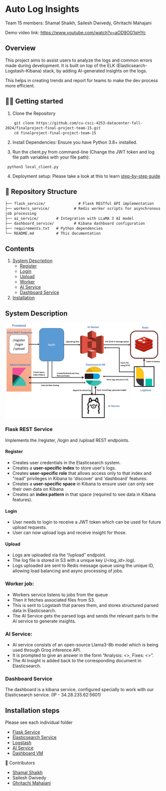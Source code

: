 # Auto Log Insights

Team 15 members: Shamal Shaikh, Sailesh Dwivedy, Ghritachi Mahajani

Demo video link: https://www.youtube.com/watch?v=aOD9OG1qHYc

## Overview

This project aims to assist users to analyze the logs and common errors made during development. It is built on top of the ELK (Elasticsearch-Logstash-Kibana) stack, by adding AI-generated insights on the logs.

This helps in creating trends and report for teams to make the dev process more efficient.

## 🧑‍💻 Getting started
1. Clone the Repository
```
    git clone https://github.com/cu-csci-4253-datacenter-fall-2024/finalproject-final-project-team-15.git
    cd finalproject-final-project-team-15
```
2. Install Dependencies:
    Ensure you have Python 3.8+ installed.

3.  Run the client.py from command-line (Change the JWT token and log file path variables with your file path):
```
 python3 local_client.py
```

4. Deployment setup: Please take a look at this to learn [step-by-step guide](https://docs.google.com/document/d/1ywGi7h7ukjh3HJHiGiw5DCmhydxCjDbr1fN6gwZBR9c/edit?usp=sharing)

## 📂 Repository Structure
```
├── flask_service/               # Flask RESTful API implementation
├── workers_service/           # Redis worker scripts for asynchronous job processing
├── ai_service/        # Integration with LLaMA 3 AI model
├── dashboard_service/         # Kibana dashboard configuration
├── requirements.txt   # Python dependencies
└── README.md          # This documentation
```

## Contents

1. [System Description](#system-description)
    - [Register](#Register)
    - [Login](#Login)
    - [Upload](#Upload)
    - [Worker](#Worker-job)
    - [AI Service](#ai-service)
    - [Dashboard Service](#dashboard-service)
2. [Installation](#installation-steps)


## System Description
![Architecture](/architecture.jpg)
### Flask REST Service
Implements the /register, /login and /upload REST endpoints.

#### Register
- Creates user credentials in the Elasticsearch system.
- Creates a <b>user-specific index</b> to store user's logs.
- Creates <b>user-specific role</b>  that allows access only to that index and "read" privileges in Kibana to 'discover' and 'dashboard' features. 
- Creates a <b>user-specific space</b>  in Kibana to ensure user can only see their own data on Kibana
- Creates an <b>index pattern</b> in that space (required to see data in Kibana features).

#### Login
- User needs to login to receive a JWT token which can be used for future upload requests. 
- User can now upload logs and receive insight for those.

#### Upload
- Logs are uploaded via the “/upload” endpoint.
- The log file is stored in S3 with a unique key (<username>/<log_id>.log).
- Logs uploaded are sent to Redis message queue using the unique ID, allowing load balancing and async processing of jobs.

### Worker job:
- Workers service listens to jobs from the queue 
- Then it fetches associated files from S3. 
- This is sent to Logstash that parses them, and stores structured parsed data in Elasticsearch.
- The AI Service gets the parsed logs and sends the relevant parts to the AI service to generate insights.

### AI Service:
- AI service consists of an open-source Llama3-8b model which is being used through Groq inference API.
- It is prompted to give an answer in the form “Analysis: <>, Fixes: <>”.
- The AI Insight is added back to the corresponding document in Elasticsearch.

### Dashboard Service
The dashboard is a kibana service, configured specially to work with our Elasticsearch service. (IP - 34.28.235.62:5601)

## Installation steps
Please see each individual folder

- [Flask Service](/flask_service/README.md)
- [Elasticsearch Service](/elasticsearch-service/README.md)
- [Logstash](/logstash_config/README.md)
- [AI Service](/ai_service/README.md)
- [Dashboard VM](/dashboard_service/)



🤝 Contributors
- [Shamal Shaikh](https://www.linkedin.com/in/shamal-shaikh/)
- Sailesh Dwivedy
- [Ghritachi Mahajani](https://www.linkedin.com/in/ghritachi-mahajani/)
